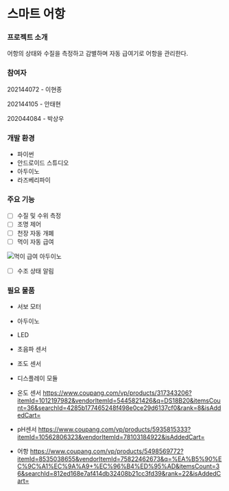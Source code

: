 # 스마트 어항
### 프로젝트 소개
어항의 상태와 수질을 측정하고 감별하며 자동 급여기로 어항을 관리한다.

### 참여자
202144072 - 이현종

202144105 - 안태현

202044084 - 박상우

### 개발 환경
* 파이썬
* 안드로이드 스튜디오
* 아두이노
* 라즈베리파이

### 주요 기능
- [ ] 수질 및 수위 측정
- [ ] 조명 제어
- [ ] 천장 자동 개폐
- [ ] 먹이 자동 급여
      
![먹이 급여 아두이노](https://github.com/wireless-network-team2/Theme/assets/144095568/8648ff0f-40e7-4395-8e09-7219e3f89683)

- [ ] 수조 상태 알림

### 필요 물품
* 서보 모터
* 아두이노
* LED
* 초음파 센서
* 조도 센서
* 디스플레이 모듈
* 온도 센서 https://www.coupang.com/vp/products/317343206?itemId=1012197982&vendorItemId=5445821426&q=DS18B20&itemsCount=36&searchId=4285b177465248f498e0ce29d6137cf0&rank=8&isAddedCart=

* pH센서 https://www.coupang.com/vp/products/5935815333?itemId=10562806323&vendorItemId=78103184922&isAddedCart=

* 어항 https://www.coupang.com/vp/products/5498569772?itemId=8535038655&vendorItemId=75822462673&q=%EA%B5%90%EC%9C%A1%EC%9A%A9+%EC%96%B4%ED%95%AD&itemsCount=36&searchId=812ed168e7af414db32408b21cc3fd39&rank=22&isAddedCart=
  

